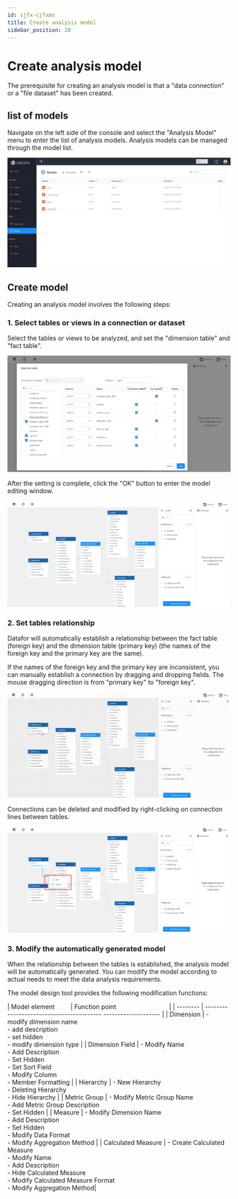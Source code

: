 ```yaml
---
id: sjfx-cjfxmx
title: Create analysis model
sidebar_position: 20
---
```

# Create analysis model

The prerequisite for creating an analysis model is that a "data connection" or a "file dataset" has been created.

## list of models

Navigate on the left side of the console and select the "Analysis Model" menu to enter the list of analysis models. Analysis models can be managed through the model list.

<div align="left"><img src="../../../static/img/en/datafor/model/image-20230131150321934.png"   /> </div>

## Create model

Creating an analysis model involves the following steps:

### 1. Select tables or views in a connection or dataset

Select the tables or views to be analyzed, and set the "dimension table" and "fact table".

<!--There must be at least 1 dimension table and 1 fact table in the model-->

<div align="left"><img src="../../../static/img/en/datafor/model/image-20230131150508703.png"   /> </div>

After the setting is complete, click the "OK" button to enter the model editing window.

<div align="left"><img src="../../../static/img/en/datafor/model/image-20230131150621908.png"   /> </div>

### 2. Set tables relationship

Datafor will automatically establish a relationship between the fact table (foreign key) and the dimension table (primary key) (the names of the foreign key and the primary key are the same).

If the names of the foreign key and the primary key are inconsistent, you can manually establish a connection by dragging and dropping fields. The mouse dragging direction is from "primary key" to "foreign key".

<div align="left"><img src="../../../static/img/en/datafor/model/20230131_150858.gif"   /> </div>

Connections can be deleted and modified by right-clicking on connection lines between tables.

<div align="left"><img src="../../../static/img/en/datafor/model/image-20230131152105147.png"   /> </div>

### 3. Modify the automatically generated model

When the relationship between the tables is established, the analysis model will be automatically generated. You can modify the model according to actual needs to meet the data analysis requirements.

The model design tool provides the following modification functions:

| Model element &emsp;&emsp; | Function point &emsp;&emsp;&emsp;&emsp;&emsp;&emsp;&emsp;&emsp; |
| -------- | ----------------------------------------- -------------------- |
| Dimension | - modify dimension name<br /> - add description<br /> - set hidden<br /> - modify dimension type |
| Dimension Field | - Modify Name<br /> - Add Description<br /> - Set Hidden<br /> - Set Sort Field<br /> - Modify Column<br /> - Member Formatting |
| Hierarchy | - New Hierarchy<br /> - Deleting Hierarchy<br /> - Hide Hierarchy |
| Metric Group | - Modify Metric Group Name<br/>- Add Metric Group Description<br/>- Set Hidden |
| Measure | - Modify Dimension Name<br/>- Add Description<br/>- Set Hidden<br/>- Modify Data Format<br/>- Modify Aggregation Method |
| Calculated Measure | - Create Calculated Measure<br/>- Modify Name<br/>- Add Description<br/>- Hide Calculated Measure<br/>- Modify Calculated Measure Format<br/>- Modify Aggregation Method|
